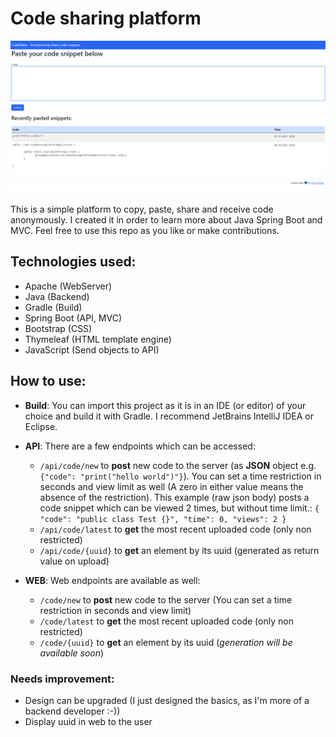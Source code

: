 # Code sharing platform

![Screenshot](img.png "Screenshot")

This is a simple platform to copy, paste, share and receive code anonymously. I created it in order to learn more about Java Spring Boot and MVC. Feel free to use this repo as you like or make contributions.

## Technologies used:
- Apache (WebServer)
- Java (Backend)
- Gradle (Build)
- Spring Boot (API, MVC)
- Bootstrap (CSS)
- Thymeleaf (HTML template engine)
- JavaScript (Send objects to API)

## How to use:
- **Build**: You can import this project as it is in an IDE (or editor) of your choice and build it with Gradle. I recommend JetBrains IntelliJ IDEA or Eclipse.

- **API**: There are a few endpoints which can be accessed:
  - `/api/code/new` to **post** new code to the server (as **JSON** object e.g. `
    {"code": "print("hello world")"}`). You can set a time restriction in seconds and view limit as well (A zero in either value means the absence of the restriction).
    This example (raw json body) posts a code snippet which can be viewed 2 times, but without time limit.:
    `{
        "code": "public class Test {}",
        "time": 0,
        "views": 2
    }`
  - `/api/code/latest` to **get** the most recent uploaded code (only non restricted)
  - `/api/code/{uuid}` to **get** an element by its uuid (generated as return value on upload)

- **WEB**: Web endpoints are available as well:
  - `/code/new` to **post** new code to the server (You can set a time restriction in seconds and view limit)
  - `/code/latest` to **get** the most recent uploaded code (only non restricted)
  - `/code/{uuid}` to **get** an element by its uuid (*generation will be available soon*)


### Needs improvement:
- Design can be upgraded (I just designed the basics, as I'm more of a backend developer :-))
- Display uuid in web to the user
